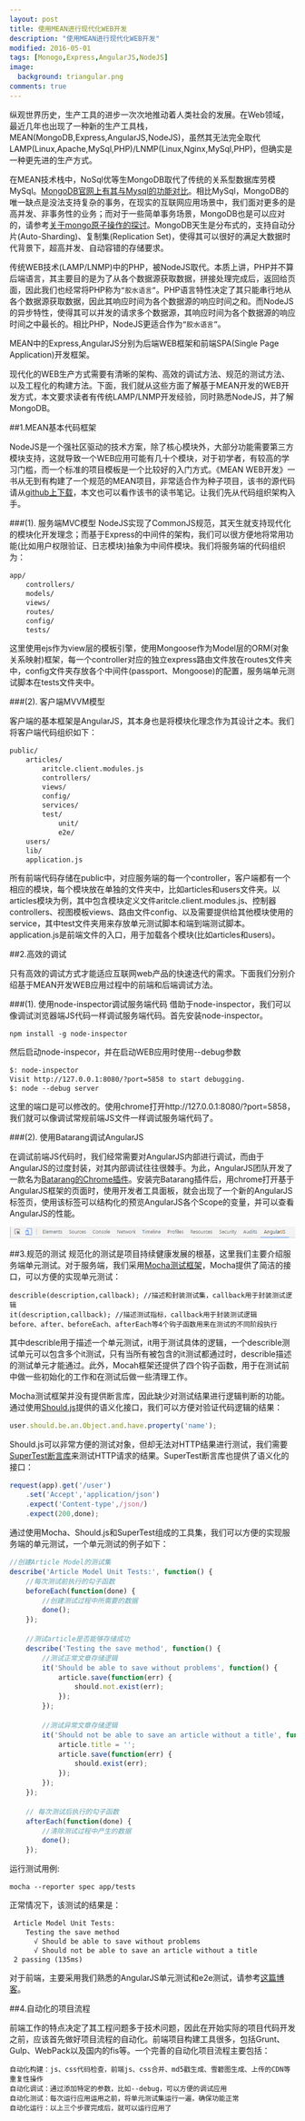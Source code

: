 ```yaml
---
layout: post
title: 使用MEAN进行现代化WEB开发
description: "使用MEAN进行现代化WEB开发"
modified: 2016-05-01
tags: [Monogo,Express,AngularJS,NodeJS]
image:
  background: triangular.png
comments: true
---
```



纵观世界历史，生产工具的进步一次次地推动着人类社会的发展。在Web领域，最近几年也出现了一种新的生产工具栈，MEAN(MongoDB,Express,AngularJS,NodeJS)，虽然其无法完全取代LAMP(Linux,Apache,MySql,PHP)/LNMP(Linux,Nginx,MySql,PHP)，但确实是一种更先进的生产方式。

在MEAN技术栈中，NoSql优等生MongoDB取代了传统的关系型数据库劳模MySql。[MongoDB官网上有其与Mysql的功能对比](https://www.mongodb.com/compare/mongodb-mysql)。相比MySql，MongoDB的唯一缺点是没法支持复杂的事务，在现实的互联网应用场景中，我们面对更多的是高并发、非事务性的业务；而对于一些简单事务场景，MongoDB也是可以应对的，请参考[关于mongo原子操作的探讨](http://foio.github.io/mongo-atom/)。MongoDB天生是分布式的，支持自动分片(Auto-Sharding)、复制集(Replication Set)，使得其可以很好的满足大数据时代背景下，超高并发、自动容错的存储要求。

传统WEB技术(LAMP/LNMP)中的PHP，被NodeJS取代。本质上讲，PHP并不算后端语言，其主要目的是为了从各个数据源获取数据，拼接处理完成后，返回给页面，因此我们也经常将PHP称为`“胶水语言”`。PHP语言特性决定了其只能串行地从各个数据源获取数据，因此其响应时间为各个数据源的响应时间之和。而NodeJS的异步特性，使得其可以并发的请求多个数据源，其响应时间为各个数据源的响应时间之中最长的。相比PHP，NodeJS更适合作为`“胶水语言”`。

MEAN中的Express,AngularJS分别为后端WEB框架和前端SPA(Single Page Application)开发框架。


现代化的WEB生产方式需要有清晰的架构、高效的调试方法、规范的测试方法、以及工程化的构建方法。下面，我们就从这些方面了解基于MEAN开发的WEB开发方式，本文要求读者有传统LAMP/LNMP开发经验，同时熟悉NodeJS，并了解MongoDB。

##1.MEAN基本代码框架

NodeJS是一个强社区驱动的技术方案，除了核心模块外，大部分功能需要第三方模块支持，这就导致一个WEB应用可能有几十个模块，对于初学者，有较高的学习门槛，而一个标准的项目模板是一个比较好的入门方式。《MEAN WEB开发》一书从无到有构建了一个规范的MEAN项目，非常适合作为种子项目，该书的源代码请从[github上下载](https://github.com/amoshaviv/mean-web-development)，本文也可以看作该书的读书笔记。让我们先从代码组织架构入手。

###(1). 服务端MVC模型
NodeJS实现了CommonJS规范，其天生就支持现代化的模块化开发理念；而基于Express的中间件的架构，我们可以很方便地将常用功能(比如用户权限验证、日志模块)抽象为中间件模块。我们将服务端的代码组织为：

```
app/
	controllers/
	models/
	views/
	routes/
	config/
	tests/
```

这里使用ejs作为view层的模板引擎，使用Mongoose作为Model层的ORM(对象关系映射)框架，每一个controller对应的独立express路由文件放在routes文件夹中，config文件夹存放各个中间件(passport、Mongoose)的配置，服务端单元测试脚本在tests文件夹中。

###(2). 客户端MVVM模型

客户端的基本框架是AngularJS，其本身也是将模块化理念作为其设计之本。我们将客户端代码组织如下：

```
public/
    articles/
        aritcle.client.modules.js
		controllers/
		views/
		config/
		services/
		test/
			unit/
			e2e/
	users/
	lib/
	application.js
```

所有前端代码存储在public中，对应服务端的每一个controller，客户端都有一个相应的模块，每个模块放在单独的文件夹中，比如articles和users文件夹。以articles模块为例，其中包含模块定义文件aritcle.client.modules.js、控制器controllers、视图模板views、路由文件config、以及需要提供给其他模块使用的service，其中test文件夹用来存放单元测试脚本和端到端测试脚本。application.js是前端文件的入口，用于加载各个模块(比如articles和users)。


##2.高效的调试

只有高效的调试方式才能适应互联网web产品的快速迭代的需求。下面我们分别介绍基于MEAN开发WEB应用过程中的前端和后端调试方法。

###(1). 使用node-inspector调试服务端代码
借助于node-inspector，我们可以像调试浏览器端JS代码一样调试服务端代码。首先安装node-inspector。

```
npm install -g node-inspector
```

然后启动node-inspecor，并在启动WEB应用时使用--debug参数

```
$: node-inspector
Visit http://127.0.0.1:8080/?port=5858 to start debugging.
$: node --debug server
```
这里的端口是可以修改的。使用chrome打开http://127.0.0.1:8080/?port=5858，我们就可以像调试常规前端JS文件一样调试服务端代码了。

###(2). 使用Batarang调试AngularJS

在调试前端JS代码时，我们经常需要对AngularJS内部进行调试，而由于AngularJS的过度封装，对其内部调试往往很棘手。为此，AngularJS团队开发了一款名为[Batarang的Chrome插件](https://chrome.google.com/webstore/detail/angularjs-batarang/ighdmehidhipcmcojjgiloacoafjmpfk?hl=en)。安装完Batarang插件后，用chrome打开基于AngularJS框架的页面时，使用开发者工具面板，就会出现了一个新的AngularJS标签页，使用该标签可以结构化的预览AngularJS各个Scope的变量，并可以查看AngularJS的性能。

![chrome-angular.png](/images/chrome-angular.png)

##3.规范的测试
规范化的测试是项目持续健康发展的根基，这里我们主要介绍服务端单元测试。对于服务端，我们采用[Mocha测试框架](https://github.com/mochajs/mocha)，Mocha提供了简洁的接口，可以方便的实现单元测试：

```
describle(description,callback); //描述和封装测试集，callback用于封装测试逻辑
it(description,callback); //描述测试指标，callback用于封装测试逻辑
before、after、beforeEach、afterEach等4个钩子函数用来在测试的不同阶段执行
```

其中describle用于描述一个单元测试，it用于测试具体的逻辑，一个describle测试单元可以包含多个it测试，只有当所有被包含的it测试都通过时，describle描述的测试单元才能通过。此外，Mocah框架还提供了四个钩子函数，用于在测试前中做一些初始化的工作和在测试后做一些清理工作。

Mocha测试框架并没有提供断言库，因此缺少对测试结果进行逻辑判断的功能。通过使用[Should.js](https://github.com/shouldjs/should.js)提供的语义化接口，我们可以方便对验证代码逻辑的结果：

``` javascript
user.should.be.an.Object.and.have.property('name');
```

Should.js可以非常方便的测试对象，但却无法对HTTP结果进行测试，我们需要[SuperTest断言库](https://github.com/visionmedia/supertest)来测试HTTP请求的结果。SuperTest断言库也提供了语义化的接口：

``` javascript
request(app).get('/user')
	.set('Accept','application/json')
	.expect('Content-type',/json/)
	.expect(200,done);
```
通过使用Mocha、Should.js和SuperTest组成的工具集，我们可以方便的实现服务端的单元测试，一个单元测试的例子如下：

``` javascript
//创建Article Model的测试集
describe('Article Model Unit Tests:', function() {	
	//每次测试前执行的勾子函数
	beforeEach(function(done) {
		//创建测试过程中所需要的数据	
		done();
	});

	//测试article是否能够存储成功
	describe('Testing the save method', function() {
		//测试正常文章存储逻辑
		it('Should be able to save without problems', function() {
			article.save(function(err) {
				should.not.exist(err);
			});
		});

		//测试异常文章存储逻辑
		it('Should not be able to save an article without a title', function() {
			article.title = '';
			article.save(function(err) {
				should.exist(err);
			});
		});
	});

	// 每次测试后执行的勾子函数
	afterEach(function(done) {
		//清除测试过程中产生的数据
		done();
	});
```

运行测试用例:

```
mocha --reporter spec app/tests
```
正常情况下，该测试的结果是：

```
 Article Model Unit Tests:
    Testing the save method
      √ Should be able to save without problems
      √ Should not be able to save an article without a title
 2 passing (135ms)
```

对于前端，主要采用我们熟悉的AngularJS单元测试和e2e测试，请参考[这篇博客](http://www.cnblogs.com/vipyoumay/p/5331787.html)。

##4.自动化的项目流程

前端工作的特点决定了其工程问题多于技术问题，因此在开始实际的项目代码开发之前，应该首先做好项目流程的自动化。前端项目构建工具很多，包括Grunt、Gulp、WebPack以及国内的fis等。一个完善的自动化项目流程主要包括：

```
自动化构建：js、css代码检查，前端js、css合并、md5戳生成、雪碧图生成、上传的CDN等重复性操作
自动化调试：通过添加特定的参数，比如--debug，可以方便的调试应用
自动化测试：每次运行应用运用之前，将单元测试集运行一遍，确保功能正常
自动化运行：以上三个步骤完成后，就可以运行应用了
```
